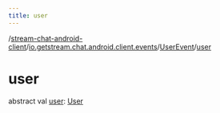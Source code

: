 ```yaml
---
title: user
---
```

/[stream-chat-android-client](../../index.md)/[io.getstream.chat.android.client.events](../index.md)/[UserEvent](index.md)/[user](user.md)  
  
  
  
# user  
abstract val [user](user.md): [User](../../io.getstream.chat.android.client.models/User/index.md)
